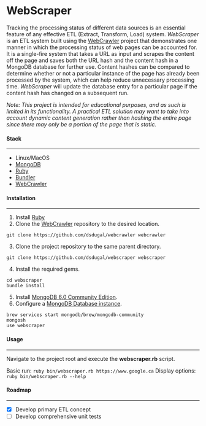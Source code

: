 # WebScraper
Tracking the processing status of different data sources is an essential feature of any effective ETL (Extract, Transform, Load) system. *WebScraper* is an ETL system built using the [WebCrawler](https://github.com/dsdugal/webcrawler) project that demonstrates one manner in which the processing status of web pages can be accounted for. It is a single-fire system that takes a URL as input and scrapes the content off the page and saves both the URL hash and the content hash in a MongoDB database for further use. Content hashes can be compared to determine whether or not a particular instance of the page has already been processed by the system, which can help reduce unnecessary processing time. *WebScraper* will update the database entry for a particular page if the content hash has changed on a subsequent run.

*Note: This project is intended for educational purposes, and as such is limited in its functionality. A practical ETL solution may want to take into account dynamic content generation rather than hashing the entire page since there may only be a portion of the page that is static.*

#### Stack
------------
- Linux/MacOS
- [MongoDB](https://www.mongodb.com/)
- [Ruby](https://www.ruby-lang.org/en/)
- [Bundler](https://bundler.io/)
- [WebCrawler](https://github.com/dsdugal/webcrawler)

#### Installation
------------
1. Install [Ruby](https://www.ruby-lang.org/en/documentation/installation)
2. Clone the [WebCrawler](https://github.com/dsdugal/webcrawler) repository to the desired location.
```
git clone https://github.com/dsdugal/webcrawler webcrawler
```
3. Clone the project repository to the same parent directory.
```
git clone https://github.com/dsdugal/webscraper webscraper
```
4. Install the required gems.
```
cd webscraper
bundle install
```
5. Install [MongoDB 6.0 Community Edition](https://www.mongodb.com/docs/manual/administration/install-community).
6. Configure a [MongoDB Database instance](https://www.mongodb.com/basics/create-database).
```
brew services start mongodb/brew/mongodb-community
mongosh
use webscraper
```

#### Usage
------------
Navigate to the project root and execute the **webscraper.rb** script.

Basic run: ```ruby bin/webscraper.rb https://www.google.ca```
Display options: ```ruby bin/webscraper.rb --help```

#### Roadmap
------------
- [x] Develop primary ETL concept
- [ ] Develop comprehensive unit tests
